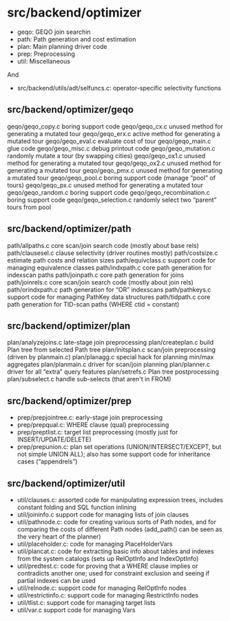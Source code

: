 # src/backend/optimizer

* geqo: GEQO join searchin
* path: Path generation and cost estimation
* plan: Main planning driver code
* prep: Preprocessing
* util: Miscellaneous

And

* src/backend/utils/adt/selfuncs.c:  operator-specific selectivity functions


## src/backend/optimizer/geqo

geqo/geqo_copy.c boring support code
geqo/geqo_cx.c unused method for generating a mutated tour
geqo/geqo_erx.c active method for generating a mutated tour
geqo/geqo_eval.c evaluate cost of tour
geqo/geqo_main.c glue code
geqo/geqo_misc.c debug printout code
geqo/geqo_mutation.c randomly mutate a tour (by swapping cities)
geqo/geqo_ox1.c unused method for generating a mutated tour
geqo/geqo_ox2.c unused method for generating a mutated tour
geqo/geqo_pmx.c unused method for generating a mutated tour
geqo/geqo_pool.c boring support code (manage “pool” of tours)
geqo/geqo_px.c unused method for generating a mutated tour
geqo/geqo_random.c boring support code
geqo/geqo_recombination.c boring support code
geqo/geqo_selection.c randomly select two “parent” tours from pool

## src/backend/optimizer/path

path/allpaths.c core scan/join search code (mostly about base rels)
path/clausesel.c clause selectivity (driver routines mostly)
path/costsize.c estimate path costs and relation sizes
path/equivclass.c support code for managing equivalence classes
path/indxpath.c core path generation for indexscan paths
path/joinpath.c core path generation for joins
path/joinrels.c core scan/join search code (mostly about join rels)
path/orindxpath.c path generation for “OR” indexscans
path/pathkeys.c support code for managing PathKey data structures
path/tidpath.c core path generation for TID-scan paths (WHERE ctid = constant)


## src/backend/optimizer/plan

plan/analyzejoins.c late-stage join preprocessing
plan/createplan.c build Plan tree from selected Path tree
plan/initsplan.c scan/join preprocessing (driven by planmain.c)
plan/planagg.c special hack for planning min/max aggregates
plan/planmain.c driver for scan/join planning
plan/planner.c driver for all “extra” query features
plan/setrefs.c Plan tree postprocessing
plan/subselect.c handle sub-selects (that aren't in FROM)

## src/backend/optimizer/prep

* prep/prepjointree.c: early-stage join preprocessing
* prep/prepqual.c: WHERE clause (qual) preprocessing
* prep/preptlist.c: target list preprocessing (mostly just for 
  INSERT/UPDATE/DELETE)
* prep/prepunion.c: plan set operations (UNION/INTERSECT/EXCEPT, but not simple
  UNION ALL); also has some support code for inheritance cases (“appendrels”)


## src/backend/optimizer/util

* util/clauses.c: assorted code for manipulating expression trees, includes
  constant folding and SQL function inlining
* util/joininfo.c support code for managing lists of join clauses
* util/pathnode.c: code for creating various sorts of Path nodes, and for 
  comparing the costs of different Path nodes (add_path() can be seen as the 
  very heart of the planner)
* util/placeholder.c: code for managing PlaceHolderVars
* util/plancat.c: code for extracting basic info about tables and indexes 
  from the system catalogs (sets up RelOptInfo and IndexOptInfo)
* util/predtest.c: code for proving that a WHERE clause implies or contradicts
  another one; used for constraint exclusion and seeing if partial indexes can 
  be used
* util/relnode.c: support code for managing RelOptInfo nodes
* util/restrictinfo.c: support code for managing RestrictInfo nodes
* util/tlist.c: support code for managing target lists
* util/var.c support code for managing Vars